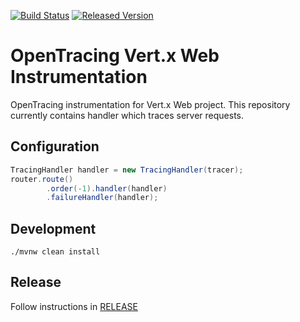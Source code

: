 [![Build Status][ci-img]][ci] [![Released Version][maven-img]][maven]

# OpenTracing Vert.x Web Instrumentation
OpenTracing instrumentation for Vert.x Web project. This repository currently contains
handler which traces server requests.

## Configuration
```java
TracingHandler handler = new TracingHandler(tracer);
router.route()
        .order(-1).handler(handler)
        .failureHandler(handler);

```

## Development
```shell
./mvnw clean install
```

## Release
Follow instructions in [RELEASE](RELEASE.md)

   [ci-img]: https://travis-ci.org/opentracing-contrib/java-vertx-web.svg?branch=master
   [ci]: https://travis-ci.org/opentracing-contrib/java-vertx-web
   [maven-img]: https://img.shields.io/maven-central/v/io.opentracing.contrib/opentracing-vertx-web.svg?maxAge=2592000
   [maven]: http://search.maven.org/#search%7Cga%7C1%7Copentracing-vertx-web
